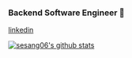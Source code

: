 ### Backend Software Engineer 👋

[linkedin](https://www.linkedin.com/in/%EB%AA%85%EC%A4%80-%EA%B9%80-1a489abb/)
<!--
**Myeongjoon/Myeongjoon** is a ✨ _special_ ✨ repository because its `README.md` (this file) appears on your GitHub profile.

Here are some ideas to get you started:

- 🔭 I’m currently working on ...
- 🌱 I’m currently learning ...
- 👯 I’m looking to collaborate on ...
- 🤔 I’m looking for help with ...
- 💬 Ask me about ...
- 📫 How to reach me: ...
- 😄 Pronouns: ...
- ⚡ Fun fact: ...
-->

[![sesang06's github stats](https://github-readme-stats.vercel.app/api?username=Myeongjoon&count_private=true)](https://github.com/anuraghazra/github-readme-stats)
